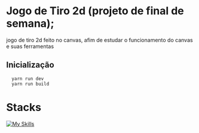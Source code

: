 # Jogo de Tiro 2d (projeto de final de semana);

jogo de tiro 2d feito no canvas, afim de estudar o funcionamento do canvas e suas ferramentas 

## Inicialização
```npm
  yarn run dev
  yarn run build
```
# Stacks
[![My Skills](https://skillicons.dev/icons?i=js,html,css,canvas&perline=3)](https://skillicons.dev)


